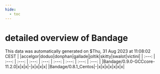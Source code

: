 ```yaml
---
hide:
  - toc
---
```


detailed overview of Bandage
============================


This data was automatically generated on $Thu, 31 Aug 2023 at 11:08:02 CEST
| |accelgor|doduo|donphan|gallade|joltik|skitty|swalot|victini|
| :---: | :---: | :---: | :---: | :---: | :---: | :---: | :---: | :---: |
|Bandage/0.9.0-GCCcore-11.2.0|x|x|x|-|x|x|x|x|
|Bandage/0.8.1_Centos|-|x|x|x|x|x|x|x|
